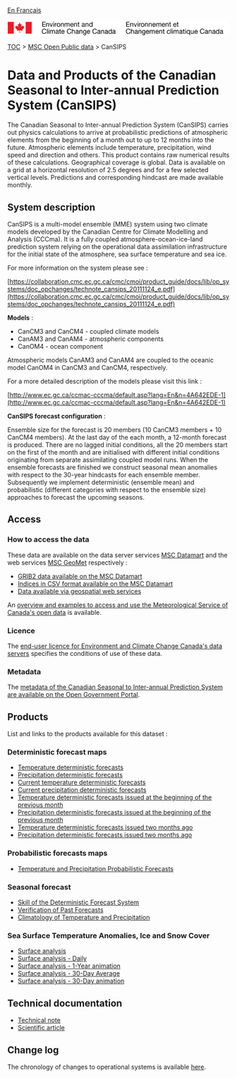 [En Français](readme_cansips_fr.md)

![ECCC logo](../../img_eccc-logo.png)

[TOC](../../readme_en.md) > [MSC Open Public data](../readme_en.md) > CanSIPS

# Data and Products of the Canadian Seasonal to Inter-annual Prediction System (CanSIPS)

The Canadian Seasonal to Inter-annual Prediction System (CanSIPS) carries out physics calculations to arrive at probabilistic predictions of atmospheric elements from the beginning of a month out to up to 12 months into the future. Atmospheric elements include temperature, precipitation, wind speed and direction and others. This product contains raw numerical results of these calculations. Geographical coverage is global. Data is available on a grid at a horizontal resolution of 2.5 degrees and for a few selected vertical levels. Predictions and corresponding hindcast are made available monthly.

## System description

CanSIPS is a multi-model ensemble (MME) system using two climate models developed by the Canadian Centre for Climate Modelling and Analysis (CCCma). It is a fully coupled atmosphere-ocean-ice-land prediction system relying on the operational data assimilation infrastructure for the initial state of the atmosphere, sea surface temperature and sea ice.

For more information on the system please see :  

[https://collaboration.cmc.ec.gc.ca/cmc/cmoi/product_guide/docs/lib/op_systems/doc_opchanges/technote_cansips_20111124_e.pdf](https://collaboration.cmc.ec.gc.ca/cmc/cmoi/product_guide/docs/lib/op_systems/doc_opchanges/technote_cansips_20111124_e.pdf)

__Models__ :

* CanCM3 and CanCM4 - coupled climate models
* CanAM3 and CanAM4 - atmospheric components
* CanOM4 - ocean component

Atmospheric models CanAM3 and CanAM4 are coupled to the oceanic model CanOM4 in CanCM3 and CanCM4, respectively. 

For a more detailed description of the models please visit this link :

[http://www.ec.gc.ca/ccmac-cccma/default.asp?lang=En&n=4A642EDE-1](http://www.ec.gc.ca/ccmac-cccma/default.asp?lang=En&n=4A642EDE-1)

__CanSIPS forecast configuration__ :

Ensemble size for the forecast is 20 members (10 CanCM3 members + 10 CanCM4 members). At the last day of the each month, a 12-month forecast is produced. There are no lagged initial conditions, all the 20 members start on the first of the month and are initialised with different initial conditions originating from separate assimilating coupled model runs. When the ensemble forecasts are finished we construct seasonal mean anomalies with respect to the 30-year hindcasts for each ensemble member. Subsequently we implement deterministic (ensemble mean) and probabilistic (different categories with respect to the ensemble size) approaches to forecast the upcoming seasons.

## Access

### How to access the data

These data are available on the data server services [MSC Datamart](../../msc-datamart/readme_en.md) and the web services [MSC GeoMet](../../msc-geomet/readme_en.md) respectively :

* [GRIB2 data available on the MSC Datamart](readme_cansips-datamart_en.md) 
* [Indices in CSV format available on the MSC Datamart](readme_cansips-datamartcsv_en.md)
* [Data available via geospatial web services](../../msc-geomet/readme_en.md) 

An [overview and examples to access and use the Meteorological Service of Canada's open data](../../usage/readme_en.md) is available.

### Licence

The [end-user licence for Environment and Climate Change Canada's data servers](../../licence/readme_en.md) specifies the conditions of use of these data.

### Metadata

The [metadata of the Canadian Seasonal to Inter-annual Prediction System are available on the Open Government Portal](https://open.canada.ca/data/en/dataset/922781a9-bfef-56b9-a438-493ada629d47).

## Products

List and links to the products available for this dataset :

### Deterministic forecast maps

* [Temperature deterministic forecasts](https://weather.gc.ca/saisons/det_e.html)
* [Precipitation deterministic forecasts](https://weather.gc.ca/saisons/det_e.html)
* [Current temperature deterministic forecasts](https://weather.gc.ca/saisons/image_e.html?img=sfe1t_s&bc=det)
* [Current precipitation deterministic forecasts](https://weather.gc.ca/saisons/image_e.html?img=sfe1p_s&bc=det)
* [Temperature deterministic forecasts issued at the beginning of the previous month](https://weather.gc.ca/saisons/image_e.html?img=sfe1tm1_s&bc=det)
* [Precipitation deterministic forecasts issued at the beginning of the previous month](https://weather.gc.ca/saisons/image_e.html?img=sfe1pm1_s&bc=det)
* [Temperature deterministic forecasts issued two months ago](https://weather.gc.ca/saisons/image_e.html?img=sfe1tm2_s&bc=det)
* [Precipitation deterministic forecasts issued two months ago](https://weather.gc.ca/saisons/image_e.html?img=sfe1pm2_s&bc=det)

### Probabilistic forecasts maps

* [Temperature and Precipitation Probabilistic Forecasts](https://weather.gc.ca/saisons/prob_e.html)

### Seasonal forecast

* [Skill of the Deterministic Forecast System](https://weather.gc.ca/saisons/skill_e.html)
* [Verification of Past Forecasts](https://weather.gc.ca/saisons/ver_e.html)
* [Climatology of Temperature and Precipitation](https://weather.gc.ca/saisons/clim_e.html)

### Sea Surface Temperature Anomalies, Ice and Snow Cover

* [Surface analysis](https://weather.gc.ca/saisons/sea-snow_e.html)
* [Surface analysis - Daily](https://weather.gc.ca/saisons/image_e.html?id=daily&img=2019061000_054_G6_global_I_SEASON_tm@lg@sd_000&bc=sea)
* [Surface analysis - 1-Year animation](https://weather.gc.ca/saisons/animation_e.html?id=year&bc=sea)
* [Surface analysis - 30-Day Average](https://weather.gc.ca/saisons/image_e.html?id=average&img=2019061000_054_G6_global_I_SEASON_avg@tm@lg@sd@720_000&bc=sea)
* [Surface analysis - 30-Day animation](https://weather.gc.ca/saisons/animation_e.html?id=month&bc=sea)

## Technical documentation

* [Technical note](https://collaboration.cmc.ec.gc.ca/cmc/cmoi/product_guide/docs/tech_notes/technote_cansips-v2_20190703_e.pdf)
* [Scientific article](https://journals.ametsoc.org/doi/abs/10.1175/MWR-D-12-00216.1)

## Change log

The chronology of changes to operational systems is available [here](https://collaboration.cmc.ec.gc.ca/cmc/cmoi/product_guide/docs/changes_e.html).
